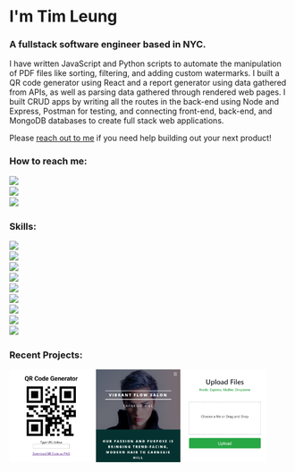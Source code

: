 <h1>I'm Tim Leung</h1>

<h3>A fullstack software engineer based in NYC.</h3>

<p>
I have written JavaScript and Python scripts to automate the manipulation of PDF files like sorting, filtering, and adding custom watermarks. I built a QR code generator using React and a report generator using data gathered from APIs, as well as parsing data gathered through rendered web pages. I built CRUD apps by writing all the routes in the back-end using Node and Express, Postman for testing, and connecting front-end, back-end, and MongoDB databases to create full stack web applications.
</p>
<p>
Please <a href='https://github.com/timleungtech#how-to-reach-me'>reach out to me</a> if you need help building out your next product!
</p>

<h3>How to reach me:</h3>
<p>
<a href="mailto:timleungtech@gmail.com" target="_blank"><img src="https://img.shields.io/badge/timleungtech@gmail.com-0d1117?style=flat-square&logo=gmail&labelColor=0d1117" height=25></a><br>
<a href="https://twitter.com/timleungtech" target="_blank"><img src="https://img.shields.io/badge/@timleungtech-0d1117?style=flat-square&logo=twitter&labelColor=0d1117" height=25></a><br>
<a href="https://www.linkedin.com/in/timleungtech" target="_blank"><img src="https://img.shields.io/badge/linkedin.com/in/timleungtech-0d1117?style=flat-square&logo=linkedin&labelColor=0d1117" height=25></a>
</p>

<h3>Skills:</h3>
<p>
<a href='#'><img src="https://img.shields.io/badge/JavaScript-0d1117?style=flat-square&logo=javascript&labelColor=0d1117" height=25></a><br>
<a href='#'><img src="https://img.shields.io/badge/React-0d1117?style=flat-square&logo=react&labelColor=0d1117" height=25></a><br>
<a href='#'><img src="https://img.shields.io/badge/Node-0d1117?style=flat-square&logo=nodedotjs&labelColor=0d1117" height=25></a><br>
<a href='#'><img src="https://img.shields.io/badge/Express-0d1117?style=flat-square&logo=express&labelColor=0d1117" height=25></a><br>
<a href='#'><img src="https://img.shields.io/badge/Postman-0d1117?style=flat-square&logo=postman&labelColor=0d1117" height=25></a><br>
<a href='#'><img src="https://img.shields.io/badge/MongoDB-0d1117?style=flat-square&logo=mongodb&labelColor=0d1117" height=25></a><br>
<a href='#'><img src="https://img.shields.io/badge/HTML5-0d1117?style=flat-square&logo=html5&labelColor=0d1117" height=25></a><br>
<a href='#'><img src="https://img.shields.io/badge/CSS3-0d1117?style=flat-square&logo=css3&labelColor=0d1117" height=25></a><br>
<a href='#'><img src="https://img.shields.io/badge/Python-0d1117?style=flat-square&logo=python&labelColor=0d1117" height=25></a>
</p>

<h3>Recent Projects:</h3>
<a href="https://qrcodegenerator-timleungtech.herokuapp.com/"><img src="https://github.com/timleungtech/timleungtech/blob/main/qrcodegenerator.png?raw=true" width="30%"></a>
<a href="https://vibrantflowsalon.netlify.app/"><img src="https://github.com/timleungtech/timleungtech/blob/main/vibrantflowsalon.png?raw=true" width="30%"></a>
<a href="https://github.com/timleungtech/fileuploader"><img src="https://github.com/timleungtech/timleungtech/blob/main/fileuploader.png?raw=true" width="30%"></a>

<!--
<p><a href='#'><img src="https://raw.githubusercontent.com/timleungtech/timleungtech/main/banner.png" height=120></a></p>

**timleungtech/timleungtech** is a ✨ _special_ ✨ repository because its `README.md` (this file) appears on your GitHub profile.

Here are some ideas to get you started:

### Hi there 👋

- 🔭 I’m currently working on ...
- 🌱 I’m currently learning ...
- 👯 I’m looking to collaborate on ...
- 🤔 I’m looking for help with ...
- 💬 Ask me about ...
- 📫 How to reach me: ...
- 😄 Pronouns: ...
- ⚡ Fun fact: ...
-->
